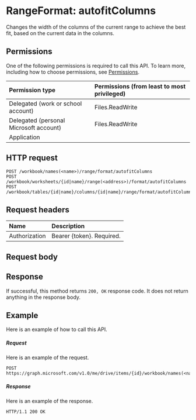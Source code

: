 # RangeFormat: autofitColumns

Changes the width of the columns of the current range to achieve the best fit, based on the current data in the columns.
## Permissions
One of the following permissions is required to call this API. To learn more, including how to choose permissions, see [Permissions](../../../concepts/permissions_reference.md).

|Permission type      | Permissions (from least to most privileged)              | 
|:--------------------|:---------------------------------------------------------| 
|Delegated (work or school account) | Files.ReadWrite    | 
|Delegated (personal Microsoft account) | Files.ReadWrite    | 
|Application |  | 

## HTTP request
<!-- { "blockType": "ignored" } -->
```http
POST /workbook/names(<name>)/range/format/autofitColumns
POST /workbook/worksheets/{id|name}/range(<address>)/format/autofitColumns
POST /workbook/tables/{id|name}/columns/{id|name}/range/format/autofitColumns

```
## Request headers
| Name       | Description|
|:---------------|:----------|
| Authorization  | Bearer {token}. Required. |


## Request body

## Response
If successful, this method returns `200, OK` response code. It does not return anything in the response body.

## Example
Here is an example of how to call this API.
##### Request
Here is an example of the request.
<!-- {
  "blockType": "request",
  "name": "rangeformat_autofitcolumns"
}-->
```http
POST https://graph.microsoft.com/v1.0/me/drive/items/{id}/workbook/names(<name>)/range/format/autofitColumns
```

##### Response
Here is an example of the response. 
<!-- {
  "blockType": "response",
  "truncated": true,
  "@odata.type": "microsoft.graph.none"
} -->
```http
HTTP/1.1 200 OK
```

<!-- uuid: 8fcb5dbc-d5aa-4681-8e31-b001d5168d79
2015-10-25 14:57:30 UTC -->
<!-- {
  "type": "#page.annotation",
  "description": "RangeFormat: autofitColumns",
  "keywords": "",
  "section": "documentation",
  "tocPath": ""
}-->
